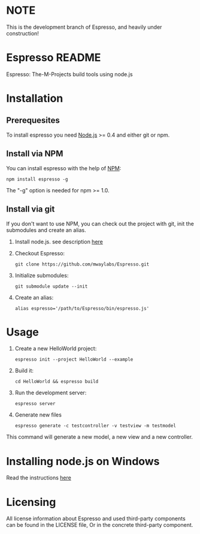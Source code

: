 NOTE
====

This is the development branch of Espresso, and heavily under construction!

Espresso README
===============

Espresso: The-M-Projects build tools using node.js


Installation
============

Prerequesites
-------------

To install espresso you need [Node.js](http://nodejs.org/) >= 0.4 and either git or npm.

Install via NPM
----------------

You can install espresso with the help of [NPM](http://npmjs.org/):

    npm install espresso -g

The "-g" option is needed for npm >= 1.0.

Install via git
---------------

If you don't want to use NPM, you can check out the project with git, init the submodules and create an alias.

1. Install node.js. see description [here](http://nodejs.org/#download)
2. Checkout Espresso:

    `git clone https://github.com/mwaylabs/Espresso.git`

3. Initialize submodules:

    `git submodule update --init`

4. Create an alias:

    `alias espresso='/path/to/Espresso/bin/espresso.js'`

Usage
=====

1. Create a new HelloWorld project:
    
    `espresso init --project HelloWorld --example`

2. Build it:
    
    `cd HelloWorld && espresso build`

3. Run the development server:

    `espresso server`

4. Generate new files

    `espresso generate -c testcontroller -v testview -m testmodel`

This command will generate a new model, a new view and a new controller.

Installing node.js on Windows
=============================

Read the instructions [here](https://github.com/ry/node/wiki/Building-node.js-on-Cygwin-%28Windows%29)

Licensing
=========

All license information about Espresso and used third-party components can be found in the LICENSE file,
Or in the concrete third-party component.

